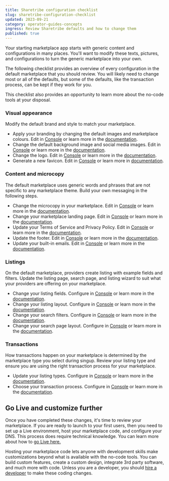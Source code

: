 ```yaml
---
title: Sharetribe configuration checklist
slug: sharetribe-configuration-checklist
updated: 2023-09-21
category: operator-guides-concepts
ingress: Review Sharetribe defaults and how to change them
published: true
---
```


Your starting marketplace app starts with generic content and configurations in many places. You'll want to modify these texts, pictures, and configurations to turn the generic marketplace into your own.

The following checklist provides an overview of every configuration in
the default marketplace that you should review. You will likely need to
change most or all of the defaults, but some of the defaults, like the
transaction process, can be kept if they work for you.

This checklist also provides an opportunity to learn
more about the no-code tools at your disposal.

### Visual appearance

Modify the default brand and style to match your marketplace.

- Apply your branding by changing the default images and marketplace
  colours. Edit in [Console](https://flex-console.sharetribe.com/) or
  learn more in the
  [documentation](https://www.sharetribe.com/docs/operator-guides/how-to-add-good-looking-logos-and-images/).
- Change the default background image and social media images. Edit in
  [Console](https://flex-console.sharetribe.com/) or learn more in the
  [documentation](https://www.sharetribe.com/docs/operator-guides/how-to-add-good-looking-logos-and-images/).
- Change the logo. Edit in
  [Console](https://flex-console.sharetribe.com/) or learn more in the
  [documentation](https://www.sharetribe.com/docs/operator-guides/how-to-add-good-looking-logos-and-images/).
- Generate a new favicon. Edit in
  [Console](https://flex-console.sharetribe.com/) or learn more in
  [documentation](https://www.sharetribe.com/docs/operator-guides/how-to-add-good-looking-logos-and-images/).

### Content and microcopy

The default marketplace uses generic words and phrases that are not specific to
any marketplace theme. Build your own messaging in the following steps.

- Change the microcopy in your marketplace. Edit in
  [Console](https://flex-console.sharetribe.com/) or learn more in the
  [documentation](https://www.sharetribe.com/docs/operator-guides/how-to-use-microcopy-editor/).
- Change your marketplace landing page. Edit in
  [Console](https://flex-console.sharetribe.com/) or learn more in the
  [documentation](https://www.sharetribe.com/docs/operator-guides/how-to-edit-content-pages-in-console/).
- Update your Terms of Service and Privacy Policy. Edit in
  [Console](https://flex-console.sharetribe.com/) or learn more in the
  [documentation](https://www.sharetribe.com/docs/operator-guides/free-templates/).
- Update the footer. Edit in
  [Console](https://flex-console.sharetribe.com/) or learn more in the
  [documentation](https://www.sharetribe.com/docs/operator-guides/how-footer-works/).
- Update your built-in emails. Edit in
  [Console](https://flex-console.sharetribe.com/) or learn more in the
  [documentation](https://www.sharetribe.com/docs/concepts/email-notifications/#built-in-email-notifications).

### Listings

On the default marketplace, providers create listing with example fields and filters.
Update the listing page, search page, and listing wizard to suit what
your providers are offering on your marketplace.

- Change your listing fields. Configure in
  [Console](https://flex-console.sharetribe.com/) or learn more in the
  [documentation](https://www.sharetribe.com/docs/operator-guides/listing-fields/).
- Change your listing layout. Configure in
  [Console](https://flex-console.sharetribe.com/) or learn more in the
  [documentation](https://www.sharetribe.com/docs/operator-guides/listing-page-image-layouts/).
- Change your search filters. Configure in
  [Console](https://flex-console.sharetribe.com/) or learn more in the
  [documentation](https://www.sharetribe.com/docs/operator-guides/how-search-works/).
- Change your search page layout. Configure in
  [Console](https://flex-console.sharetribe.com/) or learn more in the
  [documentation](https://www.sharetribe.com/docs/operator-guides/search-page-layout-options/).

### Transactions

How transactions happen on your marketplace is determined by the marketplace type you select during singup. Review your listing type and ensure you are using the right transaction process for your marketplace. 
- Update your listing types. Configure in
  [Console](https://flex-console.sharetribe.com/) or learn more in the
  [documentation](https://www.sharetribe.com/docs/operator-guides/what-are-listing-types/).
- Choose your transaction process. Configure in
  [Console](https://flex-console.sharetribe.com/) or learn more in the
  [documentation](https://www.sharetribe.com/docs/operator-guides/understanding-transaction-settings/).

## Go Live and customize further

Once you have completed these changes, it's time to review your
marketplace. If you are ready to launch to your first users, then you
need to set up a Live environment, host your marketplace code, and
configure your DNS. This process does require technical knowledge. You
can learn more about how to
[go Live here.](https://www.sharetribe.com/docs/operator-guides/how-to-build-launch-operate-with-sharetribe-flex/#how-to-go-live)

Hosting your marketplace code lets anyone with development skills make
customizations beyond what is available with the no-code tools. You can
build custom features, create a custom design, integrate 3rd party
software, and much more with code. Unless you are a developer, you
should
[hire a developer](https://www.sharetribe.com/docs/operator-guides/how-to-hire-developer/)
to make these coding changes.
